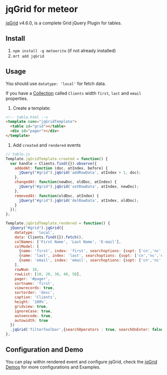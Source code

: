 # jqGrid for meteor

[jqGrid](http://www.trirand.com/) v4.6.0, is a complete Grid jQuery Plugin for tables.

## Install

1. `npm install -g meteorite` (if not already installed)
2. `mrt add jqGrid`

## Usage

  You should use `datatype: 'local'` for fetch data.

  If you have a [Collection](http://docs.meteor.com/#collections) called `Clients` width `first`, `last` and `email` properties.

  1. Create a template:

  ```html
  <!-- table.html -->
  <template name="jqGridTemplate">
    <table id="grid"></table>
    <div id="pager"></div>
  </template>
  ```
  1. Add `created` and `rendered` events

  ```js
  // table.js
  Template.jqGridTemplate.created = function() {
    var handle = Clients.find({}).observe({
      addedAt: function (doc, atIndex, before) {
        jQuery("#grid").jqGrid('addRowData', atIndex + 1, doc);
      },
      changedAt: function(newDoc, oldDoc, atIndex) {
        jQuery("#grid").jqGrid('setRowData', atIndex, newDoc);
      },
      removedAt: function(oldDoc, atIndex) {
        jQuery("#grid").jqGrid('delRowData', atIndex, oldDoc);
      }
    });
  };

  Template.jqGridTemplate.rendered = function() {
    jQuery("#grid").jqGrid({
      datatype: 'local',
      data: Clients.find({}).fetch(),
      colNames: ['First Name', 'Last Name', 'E-mail'],
      colModel: [
        {name: 'first', index: 'first', searchoptions: {sopt: ['cn','nc','eq','bw','bn','ew','en']}},
        {name: 'last', index: 'last', searchoptions: {sopt: ['cn','nc','eq','bw','bn','ew','en']}},
        {name: 'email', index: 'email', searchoptions: {sopt: ['cn','nc','eq','bw','bn','ew','en']}}
      ],
      rowNum: 10,
      rowList: [10, 20, 30, 40, 50],
      pager: '#pager',
      sortname: 'first',
      viewrecords: true,
      sortorder: 'desc',
      caption: 'Clients',
      height: '100%',
      gridview: true,
      ignoreCase: true,
      autoencode: true,
      autowidth: true
    })
    .jqGrid('filterToolbar',{searchOperators : true, searchOnEnter: false});    
  };
  ```

## Configuration and Demo

You can play within rendered event and configure jqGrid, check the [jqGrid Demos](http://trirand.com/blog/jqgrid/jqgrid.html) for more configurations and Examples.
  